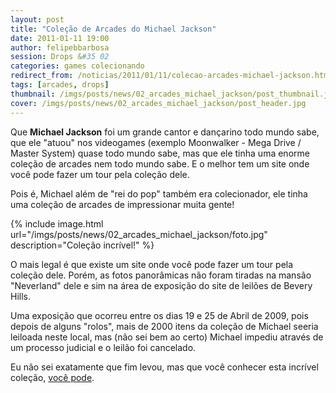 ```yaml
---
layout: post
title: "Coleção de Arcades do Michael Jackson"
date: 2011-01-11 19:00
author: felipebbarbosa
session: Drops &#35 02
categories: games colecionando
redirect_from: /noticias/2011/01/11/colecao-arcades-michael-jackson.html
tags: [arcades, drops]
thumbnail: /imgs/posts/news/02_arcades_michael_jackson/post_thumbnail.jpg
cover: /imgs/posts/news/02_arcades_michael_jackson/post_header.jpg
---
```


Que **Michael Jackson** foi um grande cantor e dançarino todo mundo sabe, que ele "atuou" nos
videogames (exemplo Moonwalker - Mega Drive / Master System) quase todo mundo sabe, mas que ele
tinha uma enorme coleção de arcades nem todo mundo sabe. E o melhor tem um site onde você pode
fazer um tour pela coleção dele.

<!--more-->

Pois é, Michael além de "rei do pop" também era colecionador, ele tinha uma coleção de arcades
de impressionar muita gente!

{% include image.html
  url="/imgs/posts/news/02_arcades_michael_jackson/foto.jpg"
  description="Coleção incrível!" %}

O mais legal é que existe um site onde você pode fazer um tour pela coleção dele. Porém, as fotos
panorâmicas não foram tiradas na mansão "Neverland" dele e sim na área de exposição do site de
leilões de Bevery Hills.

Uma exposição que ocorreu entre os dias 19 e 25 de Abril de 2009, pois depois de alguns "rolos",
mais de 2000 itens da coleção de Michael seeria leiloada neste local, mas (não sei bem ao certo)
Michael impediu através de um processo judicial e o leilão foi cancelado.

Eu não sei exatamente que fim levou, mas que você conhecer esta incrível coleção, [você pode](http://www.pinsane2.com/pinorama/events/MJ_09/kr/michael_jackson_arcade_entry.html).

